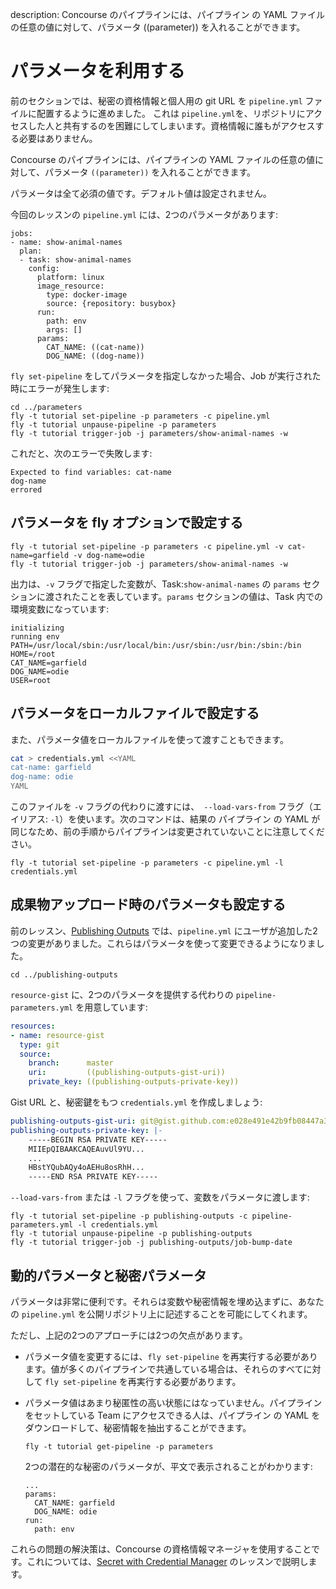 description: Concourse のパイプラインには、パイプライン の YAML ファイルの任意の値に対して、パラメータ ((parameter)) を入れることができます。

# パラメータを利用する

前のセクションでは、秘密の資格情報と個人用の git URL を `pipeline.yml` ファイルに配置するように進めました。 これは `pipeline.yml`を、リポジトリにアクセスした人と共有するのを困難にしてしまいます。資格情報に誰もがアクセスする必要はありません。

Concourse のパイプラインには、パイプラインの YAML ファイルの任意の値に対して、パラメータ `((parameter))` を入れることができます。

パラメータは全て必須の値です。デフォルト値は設定されません。

今回のレッスンの `pipeline.yml` には、2つのパラメータがあります:

```
jobs:
- name: show-animal-names
  plan:
  - task: show-animal-names
    config:
      platform: linux
      image_resource:
        type: docker-image
        source: {repository: busybox}
      run:
        path: env
        args: []
      params:
        CAT_NAME: ((cat-name))
        DOG_NAME: ((dog-name))
```

`fly set-pipeline` をしてパラメータを指定しなかった場合、Job が実行された時にエラーが発生します:

```
cd ../parameters
fly -t tutorial set-pipeline -p parameters -c pipeline.yml
fly -t tutorial unpause-pipeline -p parameters
fly -t tutorial trigger-job -j parameters/show-animal-names -w
```

これだと、次のエラーで失敗します:

```
Expected to find variables: cat-name
dog-name
errored
```

## パラメータを fly オプションで設定する

```
fly -t tutorial set-pipeline -p parameters -c pipeline.yml -v cat-name=garfield -v dog-name=odie
fly -t tutorial trigger-job -j parameters/show-animal-names -w
```

出力は、`-v` フラグで指定した変数が、Task:`show-animal-names` の `params` セクションに渡されたことを表しています。`params` セクションの値は、Task 内での環境変数になっています:

```
initializing
running env
PATH=/usr/local/sbin:/usr/local/bin:/usr/sbin:/usr/bin:/sbin:/bin
HOME=/root
CAT_NAME=garfield
DOG_NAME=odie
USER=root
```

## パラメータをローカルファイルで設定する

また、パラメータ値をローカルファイルを使って渡すこともできます。

```bash
cat > credentials.yml <<YAML
cat-name: garfield
dog-name: odie
YAML
```

このファイルを `-v` フラグの代わりに渡すには、` --load-vars-from` フラグ（エイリアス: `-l`）を使います。次のコマンドは、結果の パイプライン の YAML が同じなため、前の手順からパイプラインは変更されていないことに注意してください。

```
fly -t tutorial set-pipeline -p parameters -c pipeline.yml -l credentials.yml
```

## 成果物アップロード時のパラメータも設定する

前のレッスン、[Publishing Outputs](publishing-outputs.md) では、`pipeline.yml` にユーザが追加した2つの変更がありました。これらはパラメータを使って変更できるようになりました。

```
cd ../publishing-outputs
```

`resource-gist` に、2つのパラメータを提供する代わりの `pipeline-parameters.yml` を用意しています:

```yaml
resources:
- name: resource-gist
  type: git
  source:
    branch:      master
    uri:         ((publishing-outputs-gist-uri))
    private_key: ((publishing-outputs-private-key))
```

Gist URL と、秘密鍵をもつ `credentials.yml` を作成しましょう:

```yaml
publishing-outputs-gist-uri: git@gist.github.com:e028e491e42b9fb08447a3bafcf884e5.git
publishing-outputs-private-key: |-
    -----BEGIN RSA PRIVATE KEY-----
    MIIEpQIBAAKCAQEAuvUl9YU...
    ...
    HBstYQubAQy4oAEHu8osRhH...
    -----END RSA PRIVATE KEY-----
```

`--load-vars-from` または `-l` フラグを使って、変数をパラメータに渡します:

```
fly -t tutorial set-pipeline -p publishing-outputs -c pipeline-parameters.yml -l credentials.yml
fly -t tutorial unpause-pipeline -p publishing-outputs
fly -t tutorial trigger-job -j publishing-outputs/job-bump-date
```

## 動的パラメータと秘密パラメータ

パラメータは非常に便利です。それらは変数や秘密情報を埋め込まずに、あなたの `pipeline.yml` を公開リポジトリ上に記述することを可能にしてくれます。

ただし、上記の2つのアプローチには2つの欠点があります。

* パラメータ値を変更するには、`fly set-pipeline` を再実行する必要があります。値が多くのパイプラインで共通している場合は、それらのすべてに対して `fly set-pipeline` を再実行する必要があります。
* パラメータ値はあまり秘匿性の高い状態にはなっていません。パイプラインをセットしている Team にアクセスできる人は、パイプライン の YAML をダウンロードして、秘密情報を抽出することができます。

    ```
    fly -t tutorial get-pipeline -p parameters
    ```

    2つの潜在的な秘密のパラメータが、平文で表示されることがわかります:

    ```
    ...
    params:
      CAT_NAME: garfield
      DOG_NAME: odie
    run:
      path: env
    ```

これらの問題の解決策は、Concourse の資格情報マネージャを使用することです。これについては、[Secret with Credential Manager](secret-parameters.md) のレッスンで説明します。
